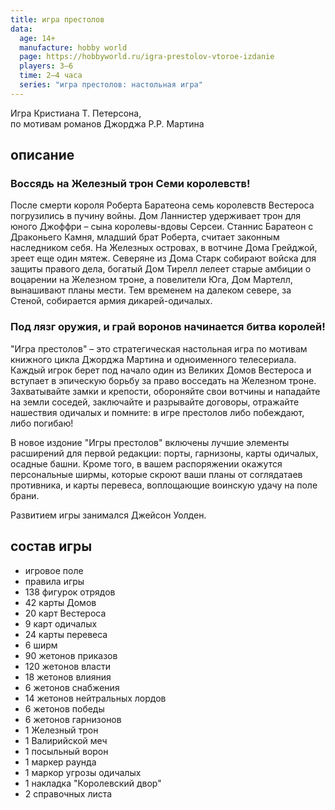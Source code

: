 ```yaml
---
title: игра престолов
data:
  age: 14+
  manufacture: hobby world
  page: https://hobbyworld.ru/igra-prestolov-vtoroe-izdanie
  players: 3–6
  time: 2–4 часа
  series: "игра престолов: настольная игра"
---
```


Игра Кристиана Т. Петерсона,  
по мотивам романов Джорджа Р.Р. Мартина

## описание

### Воссядь на Железный трон Семи королевств!

После смерти короля Роберта Баратеона семь королевств Вестероса погрузились в пучину войны. Дом Ланнистер удерживает трон для юного Джоффри – сына королевы-вдовы Серсеи. Станнис Баратеон с Драконьего Камня, младший брат Роберта, считает законным наследником себя. На Железных островах, в вотчине Дома Грейджой, зреет еще один мятеж. Северяне из Дома Старк собирают войска для защиты правого дела, богатый Дом Тирелл лелеет старые амбиции о воцарении на Железном троне, а повелители Юга, Дом Мартелл, вынашивают планы мести. Тем временем на далеком севере, за Стеной, собирается армия дикарей-одичалых.

### Под лязг оружия, и грай воронов начинается битва королей!

"Игра престолов" – это стратегическая настольная игра по мотивам книжного цикла Джорджа Мартина и одноименного телесериала. Каждый игрок берет под начало один из Великих Домов Вестероса и вступает в эпическую борьбу за право восседать на Железном троне. Захватывайте замки и крепости, обороняйте свои вотчины и нападайте на земли соседей, заключайте и разрывайте договоры, отражайте нашествия одичалых и помните: в игре престолов либо побеждают, либо погибаю!

В новое издоние "Игры престолов" включены лучшие элементы расширений для первой редакции: порты, гарнизоны, карты одичалых, осадные башни. Кроме того, в вашем распоряжении окажутся персональные ширмы, которые скроют ваши планы от соглядатаев противника, и карты перевеса, воплощающие воинскую удачу на поле брани.

Развитием игры занимался Джейсон Уолден.

## состав игры

- игровое поле
- правила игры
- 138 фигурок отрядов
- 42 карты Домов
- 20 карт Вестероса
- 9 карт одичалых
- 24 карты перевеса
- 6 ширм
- 90 жетонов приказов
- 120 жетонов власти
- 18 жетонов влияния
- 6 жетонов снабжения
- 14 жетонов нейтральных лордов
- 6 жетонов победы
- 6 жетонов гарнизонов
- 1 Железный трон
- 1 Валирийской меч
- 1 посыльный ворон
- 1 маркер раунда
- 1 маркор угрозы одичалых
- 1 накладка "Королевский двор"
- 2 справочных листа
